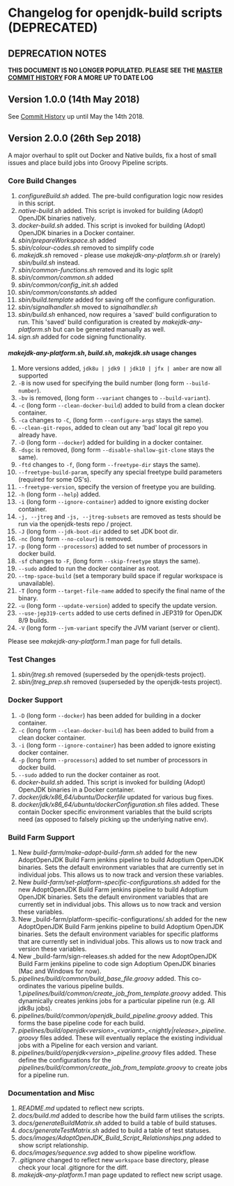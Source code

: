 # Changelog for openjdk-build scripts (DEPRECATED)

## DEPRECATION NOTES

**THIS DOCUMENT IS NO LONGER POPULATED. PLEASE SEE THE [MASTER COMMIT HISTORY](https://github.com/AdoptOpenJDK/openjdk-build/commits/master) FOR A MORE UP TO DATE LOG**

## Version 1.0.0 (14th May 2018)

See [Commit History](https://github.com/AdoptOpenJDK/openjdk-build/commits/master)
up until May the 14th 2018.

## Version 2.0.0 (26th Sep 2018)

A major overhaul to split out Docker and Native builds, fix a host of small
issues and place build jobs into Groovy Pipeline scripts.

### Core Build Changes

1. _configureBuild.sh_ added.  The pre-build configuration logic now resides in
this script.
1. _native-build.sh_ added.  This script is invoked for building (Adopt) OpenJDK
binaries natively.
1. _docker-build.sh_ added.  This script is invoked for building (Adopt) OpenJDK
binaries in a Docker container.
1. _sbin/prepareWorkspace.sh_ added
1. _sbin/colour-codes.sh_ removed to simplify code
1. _makejdk.sh_ removed - please use _makejdk-any-platform.sh_ or (rarely)
_sbin/build.sh_ instead.
1. _sbin/common-functions.sh_ removed and its logic split
1. _sbin/common/common.sh_ added
1. _sbin/common/config_init.sh_ added
1. _sbin/common/constants.sh_ added
1. _sbin/build.template_ added for saving off the configure configuration.
1. _sbin/signalhandler.sh_ moved to _signalhandler.sh_
1. _sbin/build.sh_ enhanced, now requires a 'saved' build configuration to run.
This 'saved' build configuration is created by _makejdk-any-platform.sh_ but
can be generated manually as well.
1. _sign.sh_ added for code signing functionality.

#### _makejdk-any-platform.sh_, _build.sh_, _makejdk.sh_ usage changes

1. More versions added, `jdk8u | jdk9 | jdk10 | jfx | amber` are now all supported
1. `-B` is now used for specifying the build number (long form `--build-number`).
1. `-bv` is removed, (long form `--variant` changes to `--build-variant`).
1. `-c` (long form `--clean-docker-build`) added to build from a clean docker container.
1. `-ca` changes to `-C`, (long form `--configure-args` stays the same).
1. `--clean-git-repos`, added to clean out any 'bad' local git repo you already have.
1. `-D` (long form `--docker`) added for building in a docker container.
1. `-dsgc` is removed, (long form `--disable-shallow-git-clone` stays the same).
1. `-ftd` changes to `-f`, (long form `--freetype-dir` stays the same).
1. `--freetype-build-param`, specify any special freetype build parameters (required for some OS's).
1. `--freetype-version`, specify the version of freetype you are building.
1. `-h` (long form `--help`) added.
1. `-i` (long form `--ignore-container`) added to ignore existing docker container.
1. `-j, --jtreg` and `-js, --jtreg-subsets` are removed as tests should be run via the openjdk-tests repo / project.
1. `-J` (long form `--jdk-boot-dir` added to set JDK boot dir.
1. `-nc` (long form `--no-colour`) is removed.
1. `-p` (long form `--processors`) added to set number of processors in docker build.
1. `-sf` changes to `-F`, (long form `--skip-freetype` stays the same).
1. `--sudo` added to run the docker container as root.
1. `--tmp-space-build` (set a temporary build space if regular workspace is unavailable).
1. `-T` (long form `--target-file-name` added to specify the final name of the binary.
1. `-u` (long form `--update-version`) added to specify the update version.
1. `--use-jep319-certs` added to use certs defined in JEP319 for OpenJDK 8/9 builds.
1. `-V` (long form `--jvm-variant` specify the JVM variant (server or client).

Please see _makejdk-any-platform.1_ man page for full details.

### Test Changes

1. _sbin/jtreg.sh_ removed (superseded by the openjdk-tests project).
1. _sbin/jtreg_prep.sh_ removed (superseded by the openjdk-tests project).

### Docker Support

1. `-D` (long form `--docker`) has been added for building in a docker container.
1. `-c` (long form `--clean-docker-build`) has been added to build from a clean
docker container.
1. `-i` (long form `--ignore-container`) has been added to ignore existing docker
container.
1. `-p` (long form `--processors`) added to set number of processors in docker build.
1. `--sudo` added to run the docker container as root.
1. _docker-build.sh_ added.  This script is invoked for building (Adopt) OpenJDK
binaries in a Docker container.
1. _docker/jdk<X>/x86_64/ubuntu/Dockerfile_ updated for various bug fixes.
1. _docker/jdk<X>/x86_64/ubuntu/dockerConfiguration.sh_ files added.  These
contain Docker specific environment variables that the build scripts need (as
opposed to falsely picking up the underlying native env).

### Build Farm Support

1. New _build-farm/make-adopt-build-farm.sh_ added for the new AdoptOpenJDK
Build Farm jenkins pipeline to build Adoptium OpenJDK binaries.  Sets the default
environment variables that are currently set in individual jobs.  This allows
us to now track and version these variables.
1. New _build-farm/set-platform-specific-configurations.sh_ added for the new
AdoptOpenJDK Build Farm jenkins pipeline to build Adoptium OpenJDK binaries.  Sets
the default environment variables that are currently set in individual jobs.
This allows us to now track and version these variables.
1. New _build-farm/platform-specific-configurations/<platform>.sh added for
the new AdoptOpenJDK Build Farm jenkins pipeline to build Adoptium OpenJDK binaries.
Sets the default environment variables for specific platforms that are currently
set in individual jobs.  This allows us to now track and version these variables.
1. New _build-farm/sign-releases.sh added for the new AdoptOpenJDK Build Farm
jenkins pipeline to code sign Adoptium OpenJDK binaries (Mac and Windows for now).
1. _pipelines/build/common/build_base_file.groovy_ added. This co-ordinates the various
 pipeline builds.
1._pipelines/build/common/create\_job\_from\_template.groovy_ added. This dynamically
creates jenkins jobs for a particular pipeline run (e.g. All jdk8u jobs).
1. _pipelines/build/common/openjdk\_build\_pipeline.groovy_ added. This forms the base
pipeline code for each build.
1. _pipelines/build/openjdk\<version\>\_\<variant\>\_\<nightly\|release\>\_pipeline.groovy_
files added.  These will eventually replace the existing individual jobs with a
Pipeline for each version and variant.
1. _pipelines/build/openjdk\<version\>\_pipeline.groovy_
files added. These define the configurations for the
_pipelines/build/common/create\_job\_from\_template.groovy_ to create jobs for a pipeline
 run.

### Documentation and Misc

1. _README.md_ updated to reflect new scripts.
1. _docs/build.md_ added to describe how the build farm utilises the scripts.
1. _docs/generateBuildMatrix.sh_ added to build a table of build statuses.
1. _docs/generateTestMatrix.sh_ added to build a table of test statuses.
1. _docs/images/AdoptOpenJDK_Build_Script_Relationships.png_ added to show script
relationship.
1. _docs/images/sequence.svg_ added to show pipeline workflow.
1. _.gitignore_ changed to reflect new `workspace` base directory, please check
your local .gitignore for the diff.
1. _makejdk-any-platform.1_ man page updated to reflect new script usage.

